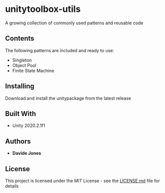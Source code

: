 # unitytoolbox-utils

A growing collection of commonly used patterns and reusable code

## Contents

The following patterns are included and ready to use:
- Singleton
- Object Pool
- Finite State Machine

## Installing

Download and install the unitypackage from the latest release

## Built With

* Unity 2020.2.1f1

## Authors

* **Davide Jones**

## License

This project is licensed under the MIT License - see the [LICENSE.md](./LICENSE.md) file for details
